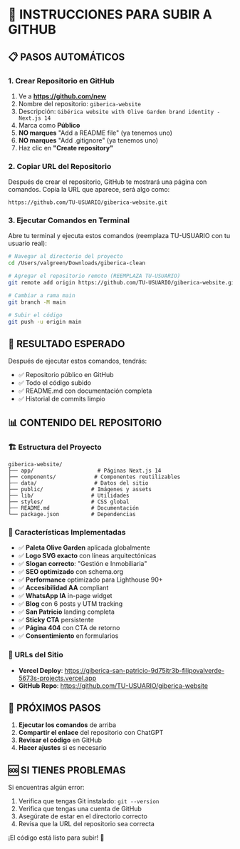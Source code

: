 # 🚀 INSTRUCCIONES PARA SUBIR A GITHUB

## 📋 PASOS AUTOMÁTICOS

### 1. Crear Repositorio en GitHub
1. Ve a **https://github.com/new**
2. Nombre del repositorio: `giberica-website`
3. Descripción: `Gibérica website with Olive Garden brand identity - Next.js 14`
4. Marca como **Público**
5. **NO marques** "Add a README file" (ya tenemos uno)
6. **NO marques** "Add .gitignore" (ya tenemos uno)
7. Haz clic en **"Create repository"**

### 2. Copiar URL del Repositorio
Después de crear el repositorio, GitHub te mostrará una página con comandos. Copia la URL que aparece, será algo como:
```
https://github.com/TU-USUARIO/giberica-website.git
```

### 3. Ejecutar Comandos en Terminal
Abre tu terminal y ejecuta estos comandos (reemplaza TU-USUARIO con tu usuario real):

```bash
# Navegar al directorio del proyecto
cd /Users/valgreen/Downloads/giberica-clean

# Agregar el repositorio remoto (REEMPLAZA TU-USUARIO)
git remote add origin https://github.com/TU-USUARIO/giberica-website.git

# Cambiar a rama main
git branch -M main

# Subir el código
git push -u origin main
```

## 🎯 RESULTADO ESPERADO

Después de ejecutar estos comandos, tendrás:
- ✅ Repositorio público en GitHub
- ✅ Todo el código subido
- ✅ README.md con documentación completa
- ✅ Historial de commits limpio

## 📊 CONTENIDO DEL REPOSITORIO

### 🏗️ Estructura del Proyecto
```
giberica-website/
├── app/                    # Páginas Next.js 14
├── components/            # Componentes reutilizables
├── data/                  # Datos del sitio
├── public/               # Imágenes y assets
├── lib/                  # Utilidades
├── styles/               # CSS global
├── README.md             # Documentación
└── package.json          # Dependencias
```

### 🎨 Características Implementadas
- ✅ **Paleta Olive Garden** aplicada globalmente
- ✅ **Logo SVG exacto** con líneas arquitectónicas
- ✅ **Slogan correcto**: "Gestión e Inmobiliaria"
- ✅ **SEO optimizado** con schema.org
- ✅ **Performance** optimizado para Lighthouse 90+
- ✅ **Accesibilidad AA** compliant
- ✅ **WhatsApp IA** in-page widget
- ✅ **Blog** con 6 posts y UTM tracking
- ✅ **San Patricio** landing completa
- ✅ **Sticky CTA** persistente
- ✅ **Página 404** con CTA de retorno
- ✅ **Consentimiento** en formularios

### 🔗 URLs del Sitio
- **Vercel Deploy**: https://giberica-san-patricio-9d75itr3b-filipovalverde-5673s-projects.vercel.app
- **GitHub Repo**: https://github.com/TU-USUARIO/giberica-website

## 📝 PRÓXIMOS PASOS

1. **Ejecutar los comandos** de arriba
2. **Compartir el enlace** del repositorio con ChatGPT
3. **Revisar el código** en GitHub
4. **Hacer ajustes** si es necesario

## 🆘 SI TIENES PROBLEMAS

Si encuentras algún error:
1. Verifica que tengas Git instalado: `git --version`
2. Verifica que tengas una cuenta de GitHub
3. Asegúrate de estar en el directorio correcto
4. Revisa que la URL del repositorio sea correcta

¡El código está listo para subir! 🚀

